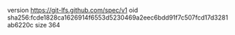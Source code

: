 version https://git-lfs.github.com/spec/v1
oid sha256:fcde1828ca1626914f6553d5230469a2eec6bdd91f7c507fcd17d3281ab6220c
size 364

